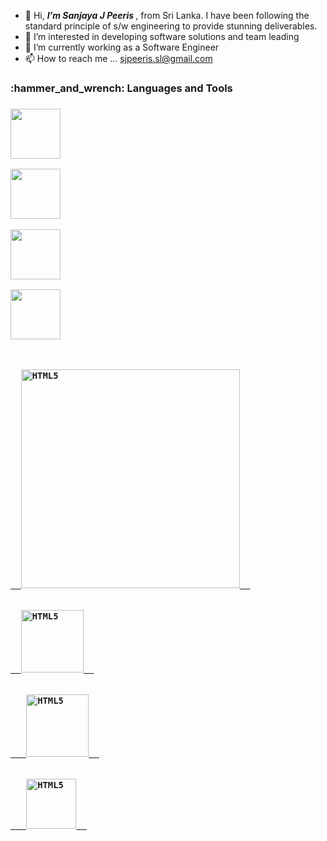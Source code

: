 - 👋 Hi, <i><b>I’m Sanjaya J Peeris </b></i>, from Sri Lanka. I have been following the standard principle of s/w engineering to provide stunning deliverables.
- 👀 I’m interested in developing software solutions and team leading
- 🌱 I’m currently working as a Software Engineer
- 📫 How to reach me ... sjpeeris.sl@gmail.com

<!---
sjpeeris085/sjpeeris085 is a ✨ special ✨ repository because its `README.md` (this file) appears on your GitHub profile.
You can click the Preview link to take a look at your changes.
--->

<h3>:hammer_and_wrench: Languages and Tools<h3>
 
<p>
 
<a href="https://en.wikipedia.org/wiki/C_Sharp_(programming_language)"> <img width="80px" src="https://user-images.githubusercontent.com/66549526/134299607-754b3dcb-92da-4e91-a661-bbe8c419221a.png"/> </a> 
 
<a href="https://spring.io/projects/spring-boot"> <img width="80px" src="https://user-images.githubusercontent.com/66549526/134301179-b1eba614-1f85-4d3e-99fd-2d983041bfb0.png"/> </a> 
 
<a href="https://nodejs.org/en/about/"> <img width="80px" src="https://user-images.githubusercontent.com/66549526/146373377-8aadaa96-7d62-411e-9e4b-c33af9eeebc1.png"/> </a>
 
<a href="https://angular.io/"> <img width="80px" src="https://user-images.githubusercontent.com/66549526/146373601-4243c46a-c60b-4d13-8655-9e8472439b94.png"/> </a>

</p>
 
<p dir="auto">
 <code>
 <a target="_blank" rel="noopener noreferrer" href="https://angular.io/">
  <img alt="HTML5" width="350px" src="https://user-images.githubusercontent.com/66549526/146373601-4243c46a-c60b-4d13-8655-9e8472439b94.png" style="max-width: 100%;">  </a>
 </code>
 
  <code>
  <a target="_blank" rel="noopener noreferrer" href="https://nodejs.org/en/about/">
  <img alt="HTML5" width="100px" src="https://user-images.githubusercontent.com/66549526/146373377-8aadaa96-7d62-411e-9e4b-c33af9eeebc1.png" style="max-width: 100%;">  </a>
 </code>
 
   <code>
   <a target="_blank" rel="noopener noreferrer" href="https://spring.io/projects/spring-boot">
   <img alt="HTML5" width="100px" src="https://user-images.githubusercontent.com/66549526/134301179-b1eba614-1f85-4d3e-99fd-2d983041bfb0.png" style="max-width: 100%;">  </a>
  </code>
 
  <code>
   <a target="_blank" rel="noopener noreferrer" href="https://docs.microsoft.com/en-us/dotnet/csharp/">
   <img alt="HTML5" width="80px" src="https://user-images.githubusercontent.com/66549526/134299607-754b3dcb-92da-4e91-a661-bbe8c419221a.png" style="max-width: 100%;">  </a>
  </code>
</p>



